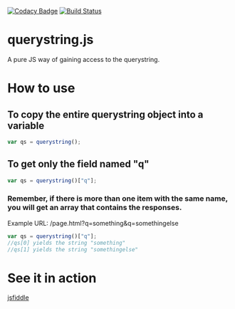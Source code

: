 [![Codacy Badge](https://api.codacy.com/project/badge/Grade/a4c1281442204b7090a037f8f85e38aa)](https://www.codacy.com/app/EldonMcGuinness/querystring.js?utm_source=github.com&amp;utm_medium=referral&amp;utm_content=EldonMcGuinness/querystring.js&amp;utm_campaign=Badge_Grade) [![Build Status](https://travis-ci.org/EldonMcGuinness/querystring.js.svg?branch=master)](https://travis-ci.org/EldonMcGuinness/querystring.js)

# querystring.js
A pure JS way of gaining access to the querystring.

# How to use
## To copy the entire querystring object into a variable 
```javascript
var qs = querystring();
```

## To get only the field named "q"
```javascript
var qs = querystring()["q"];
```

### Remember, if there is more than one item with the same name, you will get an array that contains the responses.
Example URL: /page.html?q=something&q=somethingelse
```javascript
var qs = querystring()["q"];
//qs[0] yields the string "something"
//qs[1] yields the string "somethingelse"
```

# See it in action
[jsfiddle](https://jsfiddle.net/EldonMcGuinness/yhz8umqf/)
